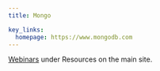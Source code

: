 ```yaml
---
title: Mongo

key_links:
  homepage: https://www.mongodb.com
---
```


[Webinars](https://www.mongodb.com/resources/webinars) under Resources on the main site.
